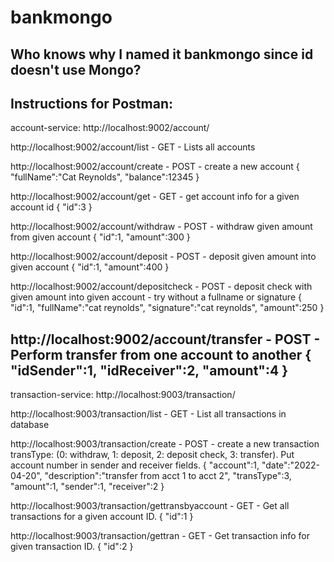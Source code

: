 # bankmongo
Who knows why I named it bankmongo since id doesn't use Mongo?
-----------------------------------------------------------------
Instructions for Postman:
-----------------------------------------------
account-service: http://localhost:9002/account/

http://localhost:9002/account/list - GET - Lists all accounts


http://localhost:9002/account/create - POST - create a new account
{
    "fullName":"Cat Reynolds",
    "balance":12345
}

http://localhost:9002/account/get - GET - get account info for a given account id
{
    "id":3
}

http://localhost:9002/account/withdraw - POST - withdraw given amount from given account
{
    "id":1,
    "amount":300
}

http://localhost:9002/account/deposit - POST - deposit given amount into given account
{
    "id":1,
    "amount":400
}

http://localhost:9002/account/depositcheck - POST - deposit check with given amount into given account - try without a fullname or signature
{
    "id":1,
    "fullName":"cat reynolds",
    "signature":"cat reynolds",
    "amount":250
}

http://localhost:9002/account/transfer - POST - Perform transfer from one account to another
{
    "idSender":1,
    "idReceiver":2,
    "amount":4
}
-------------------------------------------------------
transaction-service: http://localhost:9003/transaction/

http://localhost:9003/transaction/list - GET - List all transactions in database

http://localhost:9003/transaction/create - POST - create a new transaction
transType: (0: withdraw, 1: deposit, 2: deposit check, 3: transfer). Put account number in sender and receiver fields.
{
    "account":1,
    "date":"2022-04-20",
    "description":"transfer from acct 1 to acct 2",
    "transType":3,
    "amount":1,
    "sender":1,
    "receiver":2
}

http://localhost:9003/transaction/gettransbyaccount - GET - Get all transactions for a given account ID.
{
    "id":1
}

http://localhost:9003/transaction/gettran - GET - Get transaction info for given transaction ID.
{
    "id":2
}

